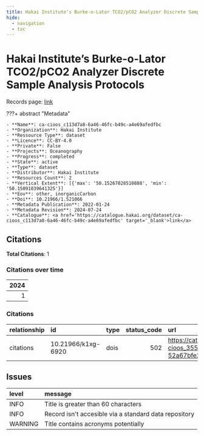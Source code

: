 ```yaml
---
title: Hakai Institute’s Burke-o-Lator TCO2/pCO2 Analyzer Discrete Sample Analysis Protocols
hide:
  - navigation
  - toc
---
```


# Hakai Institute’s Burke-o-Lator TCO2/pCO2 Analyzer Discrete Sample Analysis Protocols

Records page: <a href='https://catalogue.hakai.org/dataset/ca-cioos_c113d7a8-6a46-46fc-b49c-a4e69afedfbc' target='_blank'>link</a>

???+ abstract "Metadata"

    - **Name**: ca-cioos_c113d7a8-6a46-46fc-b49c-a4e69afedfbc 
    - **Organization**: Hakai Institute 
    - **Ressource Type**: dataset 
    - **Licence**: CC-BY-4.0 
    - **Private**: False 
    - **Projects**: Oceanography 
    - **Progress**: completed 
    - **State**: active 
    - **Type**: dataset 
    - **Distributor**: Hakai Institute 
    - **Resources Count**: 2 
    - **Vertical Extent**: [{'max': '50.15267028510888', 'min': '50.15091039641325'}] 
    - **Eov**: other, inorganicCarbon 
    - **Doi**: 10.21966/1.521066 
    - **Metadata Publication**: 2022-01-24 
    - **Metadata Revision**: 2024-07-24 
    - **Catalogue**: <a href='https://catalogue.hakai.org/dataset/ca-cioos_c113d7a8-6a46-46fc-b49c-a4e69afedfbc' target='_blank'>link</a> 

<div id='map'></div>


## Citations

**Total Citations**: 1

### Citations over time

|   2024 |
|-------:|
|      1 |

### Citations

| relationship   | id                 | type   |   status_code | url                                                                               |
|:---------------|:-------------------|:-------|--------------:|:----------------------------------------------------------------------------------|
| citations      | 10.21966/k1xg-6920 | dois   |           502 | https://catalogue.hakai.org/dataset/ca-cioos_355467ad-104d-40a6-b06e-52a67bfe247e |




## Issues
| level   | message                                               |
|:--------|:------------------------------------------------------|
| INFO    | Title is greater than 60 characters                   |
| INFO    | Record isn't accesible via a standard data repository |
| WARNING | Title contains acronyms potentially                   |


<script>
   document.addEventListener("DOMContentLoaded", function() {
    var map = L.map('map').setView([51.505, -125.09], 5);
    L.tileLayer('https://tile.openstreetmap.org/{z}/{x}/{y}.png', {
        maxZoom: 19,
        attribution: '&copy; <a href="http://www.openstreetmap.org/copyright">OpenStreetMap</a>'
    }).addTo(map);
    var geojsonFeature = {
        "type": "Feature",
        "properties": {
            "name" : "Hakai Institute’s Burke-o-Lator TCO2/pCO2 Analyzer Discrete Sample Analysis Protocols"
        },
        "geometry": {'type': 'Polygon', 'coordinates': [[[-121.200851030026, 47.5931373865871], [-133.329762644444, 58.3685518859093], [-138.778981394444, 57.2923559868765], [-128.407887644444, 50.1363698995369], [-122.519210405026, 46.8770323398551], [-121.200851030026, 47.5931373865871]]]}
    }
    L.geoJSON(geojsonFeature).addTo(map);
   })
</script>